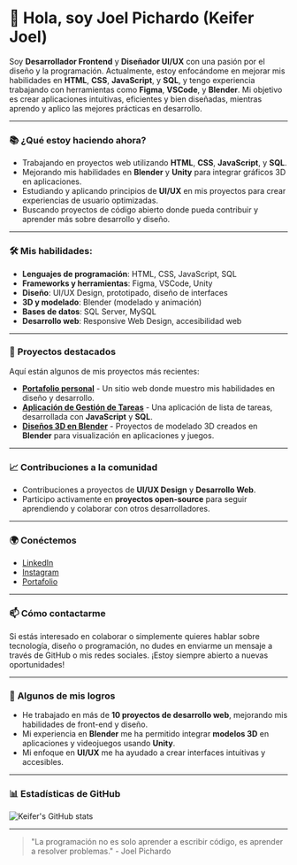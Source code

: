 # 👋 Hola, soy **Joel Pichardo** (Keifer Joel)

Soy **Desarrollador Frontend** y **Diseñador UI/UX** con una pasión por el diseño y la programación. Actualmente, estoy enfocándome en mejorar mis habilidades en **HTML**, **CSS**, **JavaScript**, y **SQL**, y tengo experiencia trabajando con herramientas como **Figma**, **VSCode**, y **Blender**. Mi objetivo es crear aplicaciones intuitivas, eficientes y bien diseñadas, mientras aprendo y aplico las mejores prácticas en desarrollo.

---

### 📚 **¿Qué estoy haciendo ahora?**
- Trabajando en proyectos web utilizando **HTML**, **CSS**, **JavaScript**, y **SQL**.
- Mejorando mis habilidades en **Blender** y **Unity** para integrar gráficos 3D en aplicaciones.
- Estudiando y aplicando principios de **UI/UX** en mis proyectos para crear experiencias de usuario optimizadas.
- Buscando proyectos de código abierto donde pueda contribuir y aprender más sobre desarrollo y diseño.

---

### 🛠️ **Mis habilidades:**
- **Lenguajes de programación**: HTML, CSS, JavaScript, SQL
- **Frameworks y herramientas**: Figma, VSCode, Unity
- **Diseño**: UI/UX Design, prototipado, diseño de interfaces
- **3D y modelado**: Blender (modelado y animación)
- **Bases de datos**: SQL Server, MySQL
- **Desarrollo web**: Responsive Web Design, accesibilidad web

---

### 🚀 **Proyectos destacados**
Aquí están algunos de mis proyectos más recientes:

- [**Portafolio personal**](https://github.com/createdbykeifer/portfolio) - Un sitio web donde muestro mis habilidades en diseño y desarrollo.
- [**Aplicación de Gestión de Tareas**](https://github.com/createdbykeifer/todolist) - Una aplicación de lista de tareas, desarrollada con **JavaScript** y **SQL**.
- [**Diseños 3D en Blender**](https://github.com/createdbykeifer/3d-models) - Proyectos de modelado 3D creados en **Blender** para visualización en aplicaciones y juegos.

---

### 📈 **Contribuciones a la comunidad**
- Contribuciones a proyectos de **UI/UX Design** y **Desarrollo Web**.
- Participo activamente en **proyectos open-source** para seguir aprendiendo y colaborar con otros desarrolladores.

---

### 🌍 **Conéctemos**
- [LinkedIn](https://www.linkedin.com/in/joelpichardo/)
- [Instagram](https://www.instagram.com/createdbykeifer/)
- [Portafolio](https://createdbykeifer.com)

---

### 📫 **Cómo contactarme**
Si estás interesado en colaborar o simplemente quieres hablar sobre tecnología, diseño o programación, no dudes en enviarme un mensaje a través de GitHub o mis redes sociales. ¡Estoy siempre abierto a nuevas oportunidades!

---

### 📝 **Algunos de mis logros**
- He trabajado en más de **10 proyectos de desarrollo web**, mejorando mis habilidades de front-end y diseño.
- Mi experiencia en **Blender** me ha permitido integrar **modelos 3D** en aplicaciones y videojuegos usando **Unity**.
- Mi enfoque en **UI/UX** me ha ayudado a crear interfaces intuitivas y accesibles.

---

### 📊 **Estadísticas de GitHub**
![Keifer's GitHub stats](https://github-readme-stats.vercel.app/api?username=createdbykeifer&show_icons=true&hide_title=true&count_private=true&theme=dark)

---

> "La programación no es solo aprender a escribir código, es aprender a resolver problemas." - Joel Pichardo
